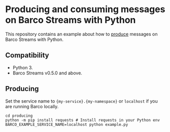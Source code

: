 # Producing and consuming messages on Barco Streams with Python

This repository contains an example about how to [produce](./producing/) messages on Barco Streams with Python.

## Compatibility

- Python 3.
- Barco Streams v0.5.0 and above.

## Producing

Set the service name to `{my-service}.{my-namespace}` or `localhost` if you are running Barco locally.

```shell
cd producing
python -m pip install requests # Install requests in your Python env
BARCO_EXAMPLE_SERVICE_NAME=localhost python example.py
```

